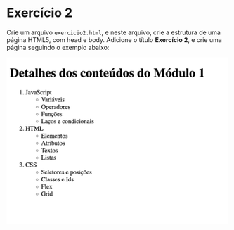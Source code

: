 # Exercício 2

Crie um arquivo `exercicio2.html`, e neste arquivo, crie a estrutura de uma página HTML5, com head e body. Adicione o título **Exercício 2**, e crie uma página seguindo o exemplo abaixo:

![Exercício](./assets/exercicio2.png)